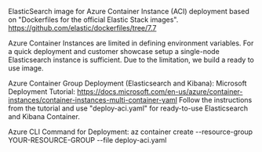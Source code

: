 ElasticSearch image for Azure Container Instance (ACI) deployment based on "Dockerfiles for the official Elastic Stack images". https://github.com/elastic/dockerfiles/tree/7.7

Azure Container Instances are limited in defining environment variables. For a quick deployment and customer showcase setup a single-node Elasticsearch instance is sufficient. Due to the limitation, we build a ready to use image.

Azure Container Group Deployment (Elasticsearch and Kibana):
Microsoft Deployment Tutorial: https://docs.microsoft.com/en-us/azure/container-instances/container-instances-multi-container-yaml
Follow the instructions from the tutorial and use "deploy-aci.yaml" for ready-to-use Elasticsearch and Kibana Container.

Azure CLI Command for Deployment:
az container create --resource-group YOUR-RESOURCE-GROUP --file deploy-aci.yaml
